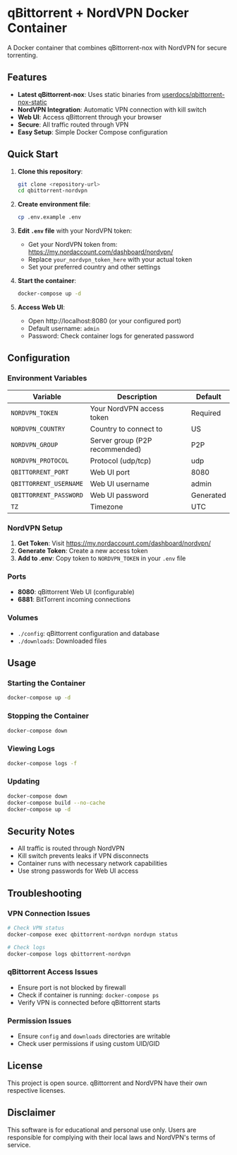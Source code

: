 # qBittorrent + NordVPN Docker Container

A Docker container that combines qBittorrent-nox with NordVPN for secure torrenting.

## Features

- **Latest qBittorrent-nox**: Uses static binaries from [userdocs/qbittorrent-nox-static](https://github.com/userdocs/qbittorrent-nox-static)
- **NordVPN Integration**: Automatic VPN connection with kill switch
- **Web UI**: Access qBittorrent through your browser
- **Secure**: All traffic routed through VPN
- **Easy Setup**: Simple Docker Compose configuration

## Quick Start

1. **Clone this repository**:
   ```bash
   git clone <repository-url>
   cd qbittorrent-nordvpn
   ```

2. **Create environment file**:
   ```bash
   cp .env.example .env
   ```

3. **Edit `.env` file** with your NordVPN token:
   - Get your NordVPN token from: https://my.nordaccount.com/dashboard/nordvpn/
   - Replace `your_nordvpn_token_here` with your actual token
   - Set your preferred country and other settings

4. **Start the container**:
   ```bash
   docker-compose up -d
   ```

5. **Access Web UI**:
   - Open http://localhost:8080 (or your configured port)
   - Default username: `admin`
   - Password: Check container logs for generated password

## Configuration

### Environment Variables

| Variable | Description | Default |
|----------|-------------|---------|
| `NORDVPN_TOKEN` | Your NordVPN access token | Required |
| `NORDVPN_COUNTRY` | Country to connect to | US |
| `NORDVPN_GROUP` | Server group (P2P recommended) | P2P |
| `NORDVPN_PROTOCOL` | Protocol (udp/tcp) | udp |
| `QBITTORRENT_PORT` | Web UI port | 8080 |
| `QBITTORRENT_USERNAME` | Web UI username | admin |
| `QBITTORRENT_PASSWORD` | Web UI password | Generated |
| `TZ` | Timezone | UTC |

### NordVPN Setup

1. **Get Token**: Visit https://my.nordaccount.com/dashboard/nordvpn/
2. **Generate Token**: Create a new access token
3. **Add to .env**: Copy token to `NORDVPN_TOKEN` in your `.env` file

### Ports

- **8080**: qBittorrent Web UI (configurable)
- **6881**: BitTorrent incoming connections

### Volumes

- `./config`: qBittorrent configuration and database
- `./downloads`: Downloaded files

## Usage

### Starting the Container
```bash
docker-compose up -d
```

### Stopping the Container
```bash
docker-compose down
```

### Viewing Logs
```bash
docker-compose logs -f
```

### Updating
```bash
docker-compose down
docker-compose build --no-cache
docker-compose up -d
```

## Security Notes

- All traffic is routed through NordVPN
- Kill switch prevents leaks if VPN disconnects
- Container runs with necessary network capabilities
- Use strong passwords for Web UI access

## Troubleshooting

### VPN Connection Issues
```bash
# Check VPN status
docker-compose exec qbittorrent-nordvpn nordvpn status

# Check logs
docker-compose logs qbittorrent-nordvpn
```

### qBittorrent Access Issues
- Ensure port is not blocked by firewall
- Check if container is running: `docker-compose ps`
- Verify VPN is connected before qBittorrent starts

### Permission Issues
- Ensure `config` and `downloads` directories are writable
- Check user permissions if using custom UID/GID

## License

This project is open source. qBittorrent and NordVPN have their own respective licenses.

## Disclaimer

This software is for educational and personal use only. Users are responsible for complying with their local laws and NordVPN's terms of service.
